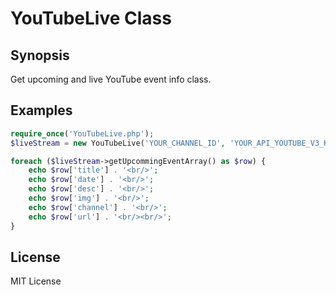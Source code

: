 # YouTubeLive Class
## Synopsis
Get upcoming and live YouTube event info class.
## Examples
```php
require_once('YouTubeLive.php');
$liveStream = new YouTubeLive('YOUR_CHANNEL_ID', 'YOUR_API_YOUTUBE_V3_KEY');

foreach ($liveStream->getUpcommingEventArray() as $row) {
    echo $row['title'] . '<br/>';
    echo $row['date'] . '<br/>';
    echo $row['desc'] . '<br/>';
    echo $row['img'] . '<br/>';
    echo $row['channel'] . '<br/>';
    echo $row['url'] . '<br/><br/>';
}
```
## License
MIT License